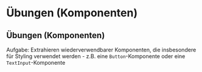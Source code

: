 # Übungen (Komponenten)

## Übungen (Komponenten)

Aufgabe: Extrahieren wiederverwendbarer Komponenten, die insbesondere für Styling verwendet werden - z.B. eine `Button`-Komponente oder eine `TextInput`-Komponente
